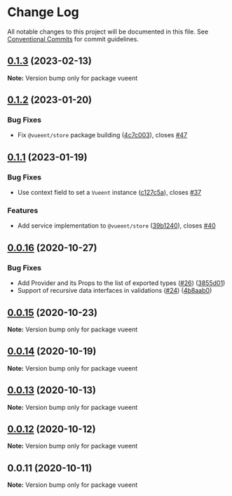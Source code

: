 # Change Log

All notable changes to this project will be documented in this file.
See [Conventional Commits](https://conventionalcommits.org) for commit guidelines.

## [0.1.3](https://github.com/vueent/vueent/compare/v0.1.2...v0.1.3) (2023-02-13)

**Note:** Version bump only for package vueent





## [0.1.2](https://github.com/vueent/vueent/compare/v0.1.1...v0.1.2) (2023-01-20)


### Bug Fixes

* Fix `@vueent/store` package building ([4c7c003](https://github.com/vueent/vueent/commit/4c7c00324f7f2e5592f685c63a5b7bd1e1e69db9)), closes [#47](https://github.com/vueent/vueent/issues/47)





## [0.1.1](https://github.com/vueent/vueent/compare/v0.1.0...v0.1.1) (2023-01-19)


### Bug Fixes

* Use context field to set a `Vueent` instance ([c127c5a](https://github.com/vueent/vueent/commit/c127c5accec694feff6d7af7f07674b1c9dcfd85)), closes [#37](https://github.com/vueent/vueent/issues/37)


### Features

* Add service implementation to `@vueent/store` ([39b1240](https://github.com/vueent/vueent/commit/39b12402d917fcdeb87e3968074b2ddaf034cbfa)), closes [#40](https://github.com/vueent/vueent/issues/40)





## [0.0.16](https://github.com/vueent/vueent/compare/v0.0.15...v0.0.16) (2020-10-27)


### Bug Fixes

* Add Provider and its Props to the list of exported types ([#26](https://github.com/vueent/vueent/issues/26)) ([3855d01](https://github.com/vueent/vueent/commit/3855d01fd98820eb5b5a088cc38a7db85f572498))
* Support of recursive data interfaces in validations ([#24](https://github.com/vueent/vueent/issues/24)) ([4b8aab0](https://github.com/vueent/vueent/commit/4b8aab0c8237deafab4fd78e56aaa00b67134291))





## [0.0.15](https://github.com/vueent/vueent/compare/v0.0.14...v0.0.15) (2020-10-23)

**Note:** Version bump only for package vueent





## [0.0.14](https://github.com/vueent/vueent/compare/v0.0.13...v0.0.14) (2020-10-19)

**Note:** Version bump only for package vueent





## [0.0.13](https://github.com/vueent/vueent/compare/v0.0.12...v0.0.13) (2020-10-13)

**Note:** Version bump only for package vueent





## [0.0.12](https://github.com/vueent/vueent/compare/v0.0.11...v0.0.12) (2020-10-12)

**Note:** Version bump only for package vueent





## 0.0.11 (2020-10-11)

**Note:** Version bump only for package vueent
